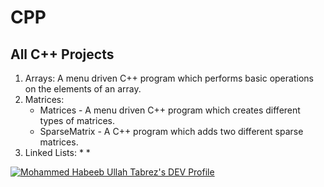 # CPP
## All C++ Projects

1. Arrays: A menu driven C++ program which performs basic operations on the elements of an array.
2. Matrices: 
   * Matrices - A menu driven C++ program which creates different types of matrices.
   * SparseMatrix - A C++ program which adds two different sparse matrices.
3. Linked Lists:
   * 
   * 


[![Mohammed Habeeb Ullah Tabrez's DEV Profile](https://d2fltix0v2e0sb.cloudfront.net/dev-badge.svg)](https://dev.to/habeebullahtabrez)


